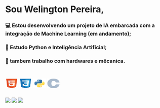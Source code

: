 # Sou Welington Pereira,  

### 💻 Estou desenvolvendo um projeto de IA embarcada com a integração de Machine Learning (em andamento);  
### 📖 Estudo Python e Inteligência Artificial;  
### 🦾 tambem trabalho com hardwares e mêcanica.

##

<div>
<a href="https://github.com/Wellington P. Silva"></a>
  
<div style="display: inline_block"><br>
  <img align="center" alt="Wellington-HTML" height="30" width="40" src="https://raw.githubusercontent.com/devicons/devicon/master/icons/html5/html5-original.svg">
  <img align="center" alt="Wellington-CSS" height="30" width="40" src="https://raw.githubusercontent.com/devicons/devicon/master/icons/css3/css3-original.svg">
  <img align="center" alt="Wellington-Python" height="30" width="40" src="https://raw.githubusercontent.com/devicons/devicon/master/icons/python/python-original.svg">
  <img align="center" alt="Wellington-C" height="30" width="40" src="https://raw.githubusercontent.com/devicons/devicon/master/icons/C/C-original.svg">

</div>
  
  ##
 
<div>
  <a href="https://www.linkedin.com/in/rafaella-ballerini-45875016a" target="_blank"><img src="https://img.shields.io/badge/-LinkedIn-%230077B5?style=for-the-badge&logo=linkedin&logoColor=white" target="_blank"></a> 
  <a href="https://www.linkedin.com/in/rafaella-ballerini-45875016a" target="_blank"><img src="https://img.shields.io/badge/-LinkedIn-%230077B5?style=for-the-badge&logo=linkedin&logoColor=white" target="_blank"></a> 
  <a href="https://https://www.workana.com/talent/profile" target="_blank"><img src="https://img.shields.io/badge/-LinkedIn-%230077B5?style=for-the-badge&logo=linkedin&logoColor=white" target="_blank"></a> 
</div>  
</div>
